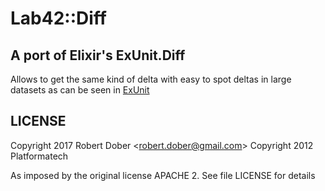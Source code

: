 # Lab42::Diff

## A port of Elixir's ExUnit.Diff

Allows to get the same kind of delta with easy to spot deltas in large datasets as can be seen in [ExUnit](https://hexdocs.pm/ex_unit/ExUnit.html)  

## LICENSE

Copyright 2017 Robert Dober &lt;robert.dober@gmail.com>
Copyright 2012 Platformatech

As imposed by the original license APACHE 2. See file LICENSE for details


